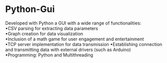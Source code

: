 # Python-Gui
Developed with Python a GUI with a wide range of functionalities:                                                                                                           
•CSV parsing for extracting data parameters                                                                                                                                 
•Graph creation for data visualization                                                                                                                                      
•Inclusion of a math game for user engagement and entertainment                                                                                                             
•TCP server implementation for data transmission
•Establishing connection and transmitting data with external drivers (such as Arduino)                                                                                      
•Programming: Python and Multithreading                                                                                                                                     


